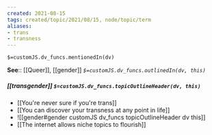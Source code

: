 ```yaml
---
created: 2021-08-15
tags: created/topic/2021/08/15, node/topic/term
aliases:
- trans
- transness
---
```

`$=customJS.dv_funcs.mentionedIn(dv)`


**See**:: [[Queer]], [[gender]]
*`$=customJS.dv_funcs.outlinedIn(dv, this)`*

##### [[transgender]] `$=customJS.dv_funcs.topicOutlineHeader(dv, this)`
- [[You're never sure if you're trans]]
- [[You can discover your transness at any point in life]]
- ![[gender#gender customJS dv_funcs topicOutlineHeader dv this]]
- [[The internet allows niche topics to flourish]]
